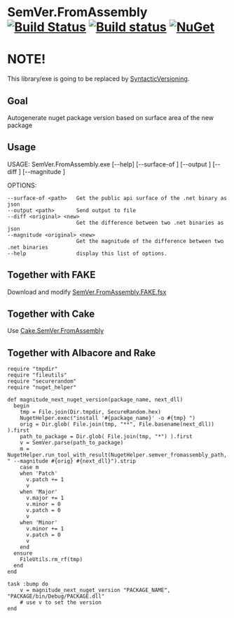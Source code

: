 # SemVer.FromAssembly [![Build Status](https://travis-ci.org/wallymathieu/SemVer.FromAssembly.svg?branch=master)](https://travis-ci.org/wallymathieu/SemVer.FromAssembly) [![Build status](https://ci.appveyor.com/api/projects/status/8de3t84iae9utkcd/branch/master?svg=true)](https://ci.appveyor.com/project/wallymathieu/semver-fromassembly/branch/master) [![NuGet](http://img.shields.io/nuget/v/SemVer.FromAssembly.svg)](https://www.nuget.org/packages/SemVer.FromAssembly/)

# NOTE!

This library/exe is going to be replaced by [SyntacticVersioning](https://github.com/fsprojects/SyntacticVersioning).

## Goal

Autogenerate nuget package version based on surface area of the new package


## Usage

USAGE: SemVer.FromAssembly.exe [--help] [--surface-of <path>] [--output <path>] [--diff <original> <new>] [--magnitude <original> <new>]

OPTIONS:

    --surface-of <path>   Get the public api surface of the .net binary as json
    --output <path>       Send output to file
    --diff <original> <new>
                          Get the difference between two .net binaries as json
    --magnitude <original> <new>
                          Get the magnitude of the difference between two .net binaries
    --help                display this list of options.

## Together with FAKE

Download and modify [SemVer.FromAssembly.FAKE.fsx](https://github.com/wallymathieu/SemVer.FromAssembly/blob/master/SemVer.FromAssembly.FAKE.fsx) 

## Together with Cake

Use [Cake.SemVer.FromAssembly](https://github.com/wallymathieu/Cake.SemVer.FromAssembly)

## Together with Albacore and Rake 

```
require "tmpdir"
require "fileutils"
require "securerandom"
require "nuget_helper"

def magnitude_next_nuget_version(package_name, next_dll)
  begin
    tmp = File.join(Dir.tmpdir, SecureRandom.hex)
    NugetHelper.exec("install '#{package_name}' -o #{tmp} ")
    orig = Dir.glob( File.join(tmp, "**", File.basename(next_dll)) ).first
    path_to_package = Dir.glob( File.join(tmp, "*") ).first 
    v = SemVer.parse(path_to_package)
    m = NugetHelper.run_tool_with_result(NugetHelper.semver_fromassembly_path, " --magnitude #{orig} #{next_dll}").strip
    case m
    when 'Patch'
      v.patch += 1
      v
    when 'Major'
      v.major += 1
      v.minor = 0
      v.patch = 0
      v
    when 'Minor'
      v.minor += 1
      v.patch = 0
      v
    end
  ensure
    FileUtils.rm_rf(tmp)
  end
end

task :bump do
    v = magnitude_next_nuget_version "PACKAGE_NAME", "PACKAGE/bin/Debug/PACKAGE.dll"
    # use v to set the version
end
```
